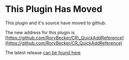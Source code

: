 # This Plugin Has Moved #

This plugin and it's source have moved to github.

The new address for this plugin is [https://github.com/RoryBecker/CR\_QuickAddReference](https://github.com/RoryBecker/CR_QuickAddReference)

The latest release [can be found here](https://github.com/RoryBecker/CR_QuickAddReference/releases/latest)
